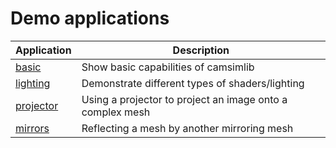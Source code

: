 # Demo applications

|Application                                           |Description                                               |
|------------------------------------------------------|----------------------------------------------------------|
|[basic](basic)                                        |Show basic capabilities of camsimlib                      |
|[lighting](lighting)                                  |Demonstrate different types of shaders/lighting           |
|[projector](projector)                                |Using a projector to project an image onto a complex mesh |
|[mirrors](mirrors)                                    |Reflecting a mesh by another mirroring mesh               |
